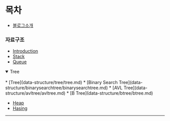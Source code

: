 # 목차

* [블로그소개](README.md)

### 자료구조

* [Introduction](data-structure/introduction/introduction.md)
* [Stack](data-structure/stack/stack.md)
* [Queue](data-structure/queue/queue.md)
<details open>
<summary>Tree</summary><br>
* [Tree](data-structure/tree/tree.md)
* [Binary Search Tree](data-structure/binarysearchtree/binarysearchtree.md)
* [AVL Tree](data-structure/avltree/avltree.md)
* [B Tree](data-structure/btree/btree.md)
</details>

* [Heap](data-structure/heap/heap.md)
* [Hasing](data-structure/hasing/hasing.md)



----


